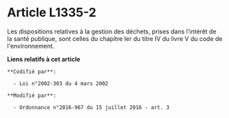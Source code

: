 # Article L1335-2

Les dispositions relatives à la gestion des déchets, prises dans l'intérêt de la santé publique, sont celles
du chapitre Ier du titre IV du livre V du code de l'environnement.

**Liens relatifs à cet article**

	**Codifié par**:

	  - Loi n°2002-303 du 4 mars 2002

	**Modifié par**:

	  - Ordonnance n°2016-967 du 15 juillet 2016 - art. 3
